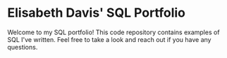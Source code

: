 # Elisabeth Davis' SQL Portfolio

Welcome to my SQL portfolio! This code repository contains examples of SQL I've written. Feel free to take a look and reach out if you have any questions.
